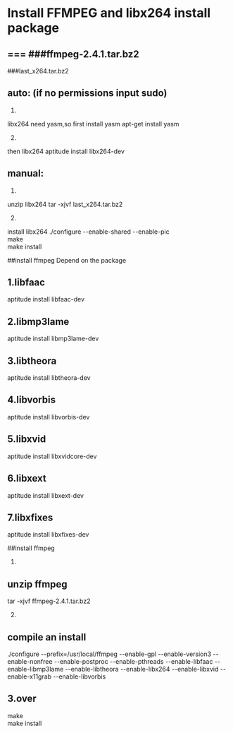 # Install FFMPEG and libx264 install package
===
###ffmpeg-2.4.1.tar.bz2
---
###last_x264.tar.bz2

auto:        (if no permissions input sudo)
---
1.
libx264 need yasm,so first install yasm
apt-get install yasm

2.
then libx264
aptitude install libx264-dev 

manual:
---
1.
unzip  libx264
tar -xjvf last_x264.tar.bz2 

2.
install libx264
./configure --enable-shared --enable-pic  
make  
make install  

##install ffmpeg  Depend on the package

1.libfaac
---
aptitude install libfaac-dev

2.libmp3lame
---
aptitude install libmp3lame-dev  

3.libtheora
---
aptitude install libtheora-dev 

4.libvorbis
---
aptitude install libvorbis-dev

5.libxvid
---
aptitude install libxvidcore-dev 

6.libxext
---
aptitude install libxext-dev

7.libxfixes
---
aptitude install libxfixes-dev 

##install ffmpeg

1.
 unzip ffmpeg
 ---
 
tar -xjvf ffmpeg-2.4.1.tar.bz2  

2.
compile an  install
---
./configure --prefix=/usr/local/ffmpeg --enable-gpl --enable-version3 --enable-nonfree --enable-postproc --enable-pthreads --enable-libfaac --enable-libmp3lame --enable-libtheora --enable-libx264 --enable-libxvid --enable-x11grab --enable-libvorbis  

3.over
-----
make  
make install  
 
